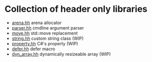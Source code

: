 # Collection of header only libraries

- [arena.hh](arena.hh) arena allocator
- [parser.hh](parser.hh) cmdline argument parser
- [move.hh](move.hh) std::move replacement
- [string.hh](string.hh) custom string class (WIP)
- [property.hh](property.hh) C#'s property (WIP)
- [defer.hh](defer.hh) defer macro
- [dyn_array.hh](dyn_array.hh) dynamically resizeable array (WIP)
